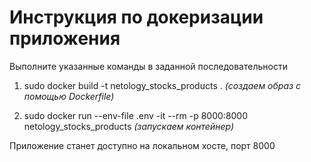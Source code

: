 # Инструкция по докеризации приложения

Выполните указанные команды в заданной последовательности

1. sudo docker build -t netology_stocks_products .
*(создаем образ с помощью Dockerfile)*

2. sudo docker run --env-file .env -it --rm -p 8000:8000 netology_stocks_products
*(запускаем контейнер)*

Приложение станет доступно на локальном хосте, порт 8000
